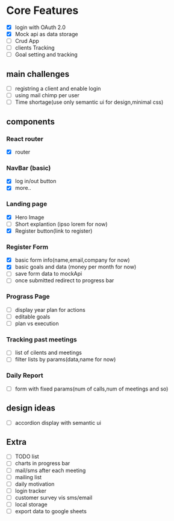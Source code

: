 # Core Features

- [x] login with OAuth 2.0
- [x] Mock api as data storage
- [ ] Crud App
- [ ] clients Tracking
- [ ] Goal setting and tracking

## main challenges

- [ ] registring a client and enable login
- [ ] using mail chimp per user
- [ ] Time shortage(use only semantic ui for design,minimal css)

## components

### React router

- [x] router

### NavBar (basic)

- [x] log in/out button
- [x] more..

### Landing page

- [x] Hero Image
- [ ] Short explantion (ipso lorem for now)
- [x] Register button(link to register)

### Register Form

- [x] basic form info(name,email,company for now)
- [x] basic goals and data (money per month for now)
- [ ] save form data to mockApi
- [ ] once submitted redirect to progress bar

### Prograss Page

- [ ] display year plan for actions
- [ ] editable goals
- [ ] plan vs execution

### Tracking past meetings

- [ ] list of cilents and meetings
- [ ] filter lists by params(data,name for now)

### Daily Report

- [ ] form with fixed params(num of calls,num of meetings and so)

## design ideas

- [ ] accordion display with semantic ui

## Extra

- [ ] TODO list
- [ ] charts in progress bar
- [ ] mail/sms after each meeting
- [ ] mailing list
- [ ] daily motivation
- [ ] login tracker
- [ ] customer survey vis sms/email
- [ ] local storage
- [ ] export data to google sheets

